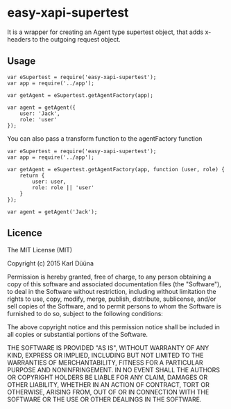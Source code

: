 # easy-xapi-supertest

It is a wrapper for creating an Agent type supertest object, that adds x-headers to the outgoing request object.

## Usage

	var eSupertest = require('easy-xapi-supertest');
	var app = require('../app');
	
	var getAgent = eSupertest.getAgentFactory(app);
	
	var agent = getAgent({
		user: 'Jack',
		role: 'user'
	});
	
You can also pass a transform function to the agentFactory function

	var eSupertest = require('easy-xapi-supertest');
	var app = require('../app');
	
	var getAgent = eSupertest.getAgentFactory(app, function (user, role) {
		return {
			user: user,
			role: role || 'user'
		}
	});
	
	var agent = getAgent('Jack');
	
## Licence

The MIT License (MIT)

Copyright (c) 2015 Karl Düüna

Permission is hereby granted, free of charge, to any person obtaining a copy
of this software and associated documentation files (the "Software"), to deal
in the Software without restriction, including without limitation the rights
to use, copy, modify, merge, publish, distribute, sublicense, and/or sell
copies of the Software, and to permit persons to whom the Software is
furnished to do so, subject to the following conditions:

The above copyright notice and this permission notice shall be included in all
copies or substantial portions of the Software.

THE SOFTWARE IS PROVIDED "AS IS", WITHOUT WARRANTY OF ANY KIND, EXPRESS OR
IMPLIED, INCLUDING BUT NOT LIMITED TO THE WARRANTIES OF MERCHANTABILITY,
FITNESS FOR A PARTICULAR PURPOSE AND NONINFRINGEMENT. IN NO EVENT SHALL THE
AUTHORS OR COPYRIGHT HOLDERS BE LIABLE FOR ANY CLAIM, DAMAGES OR OTHER
LIABILITY, WHETHER IN AN ACTION OF CONTRACT, TORT OR OTHERWISE, ARISING FROM,
OUT OF OR IN CONNECTION WITH THE SOFTWARE OR THE USE OR OTHER DEALINGS IN THE
SOFTWARE.

